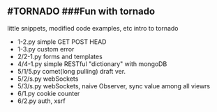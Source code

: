 #TORNADO
###Fun with tornado
---
little snippets, modified code examples, etc
intro to tornado

* 1-2.py	simple GET POST HEAD
* 1-3.py	custom error  
* 2/2-1.py 	forms and templates
* 4/4-1.py	simple RESTful "dictionary" with mongoDB
* 5/1/5.py	comet(long pulling) draft ver.
* 5/2/s.py 	webSockets 
* 5/3/s.py	webSockets, naive Observer, sync value among all viewrs
* 6/1.py	cookie counter
* 6/2.py	auth, xsrf
